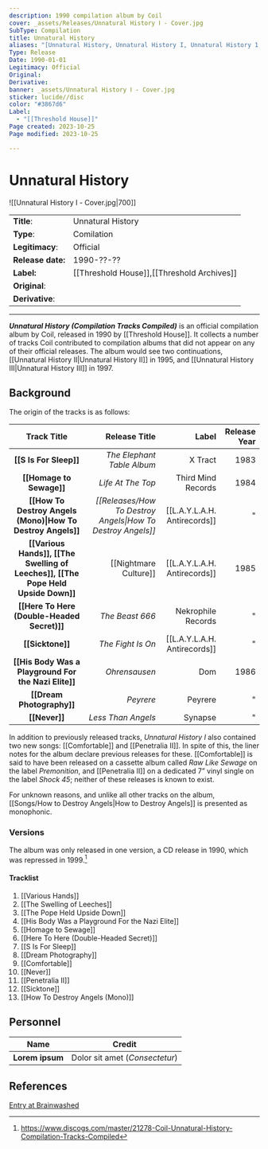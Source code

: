 ```yaml
---
description: 1990 compilation album by Coil
cover: _assets/Releases/Unnatural History Ⅰ - Cover.jpg
SubType: Compilation
title: Unnatural History
aliases: "[Unnatural History, Unnatural History I, Unnatural History 1, UH1]"
Type: Release
Date: 1990-01-01
Legitimacy: Official
Original: 
Derivative: 
banner: _assets/Unnatural History Ⅰ - Cover.jpg
sticker: lucide//disc
color: "#3867d6"
Label:
  - "[[Threshold House]]"
Page created: 2023-10-25
Page modified: 2023-10-25

---
```


# Unnatural History
![[Unnatural History Ⅰ - Cover.jpg|700]]

|  |  |
| --- | --- |
| **Title**: | Unnatural History |
| **Type**: | Comilation |
| **Legitimacy**: | Official |
| **Release date:** | 1990-??-?? |
| **Label:** | [[Threshold House]],[[Threshold Archives]] |
| **Original**: |  |
| **Derivative**: |  |

---
**_Unnatural History (Compilation Tracks Compiled)_** is an official compilation album by Coil, released in 1990 by [[Threshold House]]. It collects a number of tracks Coil contributed to compilation albums that did not appear on any of their official releases. The album would see two continuations, [[Unnatural History Ⅱ|Unnatural History II]] in 1995, and [[Unnatural History Ⅲ|Unnatural History III]] in 1997.

## Background
The origin of the tracks is as follows:

| Track Title | Release Title | Label | Release Year |
| :---: | ---: | ---: | ---: |
| **[[S Is For Sleep]]** | *The Elephant Table Album* | X Tract | 1983 |
| **[[Homage to Sewage]]** | *Life At The Top* | Third Mind Records | 1984 |
| **[[How To Destroy Angels (Mono)\|How To Destroy Angels]]** | *[[Releases/How To Destroy Angels\|How To Destroy Angels]]* | [[L.A.Y.L.A.H. Antirecords]] | " |
| **[[Various Hands]], [[The Swelling of Leeches]], [[The Pope Held Upside Down]]** | [[Nightmare Culture]] | [[L.A.Y.L.A.H. Antirecords]] | 1985 |
| **[[Here To Here (Double-Headed Secret)]]** | *The Beast 666* | Nekrophile Records | " |
| **[[Sicktone]]** | *The Fight Is On* | [[L.A.Y.L.A.H. Antirecords]] | " |
| **[[His Body Was a Playground For the Nazi Elite]]** | *Ohrensausen* | Dom | 1986 |
| **[[Dream Photography]]** | *Peyrere* | Peyrere | " |
| **[[Never]]** | *Less Than Angels* | Synapse | " |


In addition to previously released tracks, *Unnatural History I* also contained two new songs: [[Comfortable]] and [[Penetralia II]]. In spite of this, the liner notes for the album declare previous releases for these. [[Comfortable]] is said to have been released on a cassette album called *Raw Like Sewage* on the label *Premonition*, and [[Penetralia II]] on a dedicated 7” vinyl single on the label *Shock 45*; neither of these releases is known to exist.

For unknown reasons, and unlike all other tracks on the album, [[Songs/How to Destroy Angels|How to Destroy Angels]] is presented as monophonic.

### Versions
The album was only released in one version, a CD release in 1990, which was repressed in 1999.[^2]

#### Tracklist
1. [[Various Hands]]
2. [[The Swelling of Leeches]]
3. [[The Pope Held Upside Down]]
4. [[His Body Was a Playground For the Nazi Elite]]
5. [[Homage to Sewage]]
6. [[Here To Here (Double-Headed Secret)]]
7. [[S Is For Sleep]]
8. [[Dream Photography]]
9. [[Comfortable]]
10. [[Never]]
11. [[Penetralia II]]
12. [[Sicktone]]
13. [[How To Destroy Angels (Mono)]]

## Personnel
| **Name** |**Credit** |
| --- | --- |
|**Lorem ipsum**|Dolor sit amet (*Consectetur*)|


## References
[Entry at Brainwashed](http://brainwashed.com/common/htdocs/discog/locicd2.php?site=coil08)
[^1]: http://brainwashed.com/common/htdocs/discog/locicd2.php?site=coil08
[^2]: https://www.discogs.com/master/21278-Coil-Unnatural-History-Compilation-Tracks-Compiled